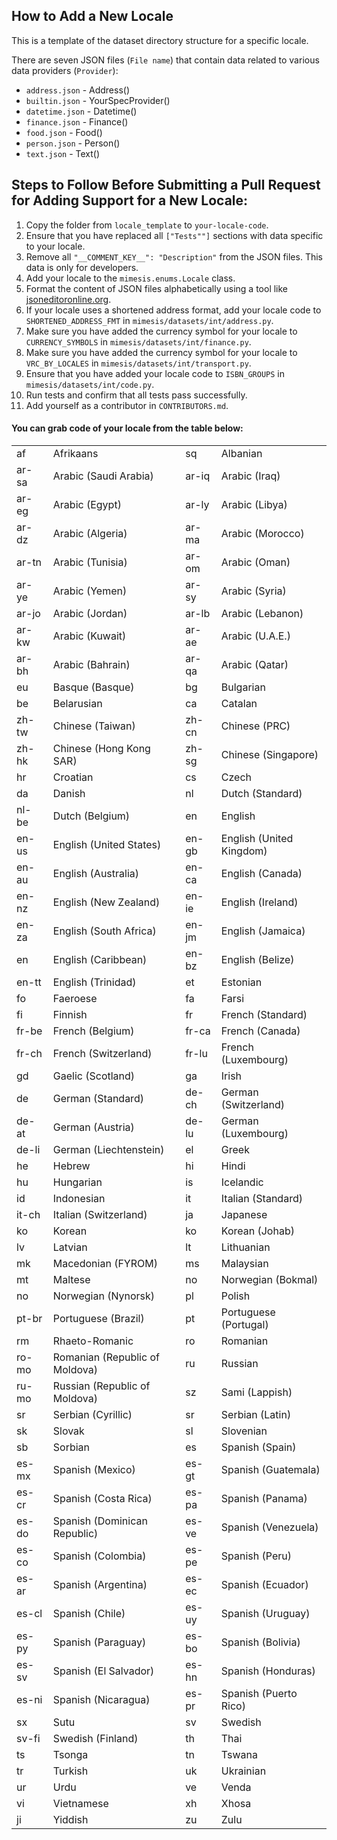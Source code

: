 ## How to Add a New Locale

This is a template of the dataset directory structure for a specific locale.

There are seven JSON files (`File name`) that contain data related to various data providers (`Provider`):

* `address.json` - Address()
* `builtin.json` - YourSpecProvider()
* `datetime.json` - Datetime()
* `finance.json` - Finance()
* `food.json` - Food()
* `person.json` - Person()
* `text.json` - Text()

## Steps to Follow Before Submitting a Pull Request for Adding Support for a New Locale:

1. Copy the folder from `locale_template` to `your-locale-code`.
2. Ensure that you have replaced all `["Tests""]` sections with data specific to your locale.
3. Remove all `"__COMMENT_KEY__": "Description"` from the JSON files. This data is only for developers.
4. Add your locale to the `mimesis.enums.Locale` class.
5. Format the content of JSON files alphabetically using a tool like [jsoneditoronline.org](http://jsoneditoronline.org).
6. If your locale uses a shortened address format, add your locale code to `SHORTENED_ADDRESS_FMT` in `mimesis/datasets/int/address.py`.
7. Make sure you have added the currency symbol for your locale to `CURRENCY_SYMBOLS` in `mimesis/datasets/int/finance.py`.
8. Make sure you have added the currency symbol for your locale to `VRC_BY_LOCALES` in `mimesis/datasets/int/transport.py`.
9. Ensure that you have added your locale code to `ISBN_GROUPS` in `mimesis/datasets/int/code.py`.
10. Run tests and confirm that all tests pass successfully.
11. Add yourself as a contributor in `CONTRIBUTORS.md`.

#### You can grab code of your locale from the table below:

|       |                                |       |                          |
|-------|--------------------------------|-------|--------------------------|
| af    | Afrikaans                      | sq    | Albanian                 |
| ar-sa | Arabic (Saudi Arabia)          | ar-iq | Arabic (Iraq)            |
| ar-eg | Arabic (Egypt)                 | ar-ly | Arabic (Libya)           |
| ar-dz | Arabic (Algeria)               | ar-ma | Arabic (Morocco)         |
| ar-tn | Arabic (Tunisia)               | ar-om | Arabic (Oman)            |
| ar-ye | Arabic (Yemen)                 | ar-sy | Arabic (Syria)           |
| ar-jo | Arabic (Jordan)                | ar-lb | Arabic (Lebanon)         |
| ar-kw | Arabic (Kuwait)                | ar-ae | Arabic (U.A.E.)          |
| ar-bh | Arabic (Bahrain)               | ar-qa | Arabic (Qatar)           |
| eu    | Basque (Basque)                | bg    | Bulgarian                |
| be    | Belarusian                     | ca    | Catalan                  |
| zh-tw | Chinese (Taiwan)               | zh-cn | Chinese (PRC)            |
| zh-hk | Chinese (Hong Kong SAR)        | zh-sg | Chinese (Singapore)      |
| hr    | Croatian                       | cs    | Czech                    |
| da    | Danish                         | nl    | Dutch (Standard)         |
| nl-be | Dutch (Belgium)                | en    | English                  |
| en-us | English (United States)        | en-gb | English (United Kingdom) |
| en-au | English (Australia)            | en-ca | English (Canada)         |
| en-nz | English (New Zealand)          | en-ie | English (Ireland)        |
| en-za | English (South Africa)         | en-jm | English (Jamaica)        |
| en    | English (Caribbean)            | en-bz | English (Belize)         |
| en-tt | English (Trinidad)             | et    | Estonian                 |
| fo    | Faeroese                       | fa    | Farsi                    |
| fi    | Finnish                        | fr    | French (Standard)        |
| fr-be | French (Belgium)               | fr-ca | French (Canada)          |
| fr-ch | French (Switzerland)           | fr-lu | French (Luxembourg)      |
| gd    | Gaelic (Scotland)              | ga    | Irish                    |
| de    | German (Standard)              | de-ch | German (Switzerland)     |
| de-at | German (Austria)               | de-lu | German (Luxembourg)      |
| de-li | German (Liechtenstein)         | el    | Greek                    |
| he    | Hebrew                         | hi    | Hindi                    |
| hu    | Hungarian                      | is    | Icelandic                |
| id    | Indonesian                     | it    | Italian (Standard)       |
| it-ch | Italian (Switzerland)          | ja    | Japanese                 |
| ko    | Korean                         | ko    | Korean (Johab)           |
| lv    | Latvian                        | lt    | Lithuanian               |
| mk    | Macedonian (FYROM)             | ms    | Malaysian                |
| mt    | Maltese                        | no    | Norwegian (Bokmal)       |
| no    | Norwegian (Nynorsk)            | pl    | Polish                   |
| pt-br | Portuguese (Brazil)            | pt    | Portuguese (Portugal)    |
| rm    | Rhaeto-Romanic                 | ro    | Romanian                 |
| ro-mo | Romanian (Republic of Moldova) | ru    | Russian                  |
| ru-mo | Russian (Republic of Moldova)  | sz    | Sami (Lappish)           |
| sr    | Serbian (Cyrillic)             | sr    | Serbian (Latin)          |
| sk    | Slovak                         | sl    | Slovenian                |
| sb    | Sorbian                        | es    | Spanish (Spain)          |
| es-mx | Spanish (Mexico)               | es-gt | Spanish (Guatemala)      |
| es-cr | Spanish (Costa Rica)           | es-pa | Spanish (Panama)         |
| es-do | Spanish (Dominican Republic)   | es-ve | Spanish (Venezuela)      |
| es-co | Spanish (Colombia)             | es-pe | Spanish (Peru)           |
| es-ar | Spanish (Argentina)            | es-ec | Spanish (Ecuador)        |
| es-cl | Spanish (Chile)                | es-uy | Spanish (Uruguay)        |
| es-py | Spanish (Paraguay)             | es-bo | Spanish (Bolivia)        |
| es-sv | Spanish (El Salvador)          | es-hn | Spanish (Honduras)       |
| es-ni | Spanish (Nicaragua)            | es-pr | Spanish (Puerto Rico)    |
| sx    | Sutu                           | sv    | Swedish                  |
| sv-fi | Swedish (Finland)              | th    | Thai                     |
| ts    | Tsonga                         | tn    | Tswana                   |
| tr    | Turkish                        | uk    | Ukrainian                |
| ur    | Urdu                           | ve    | Venda                    |
| vi    | Vietnamese                     | xh    | Xhosa                    |
| ji    | Yiddish                        | zu    | Zulu                     |


